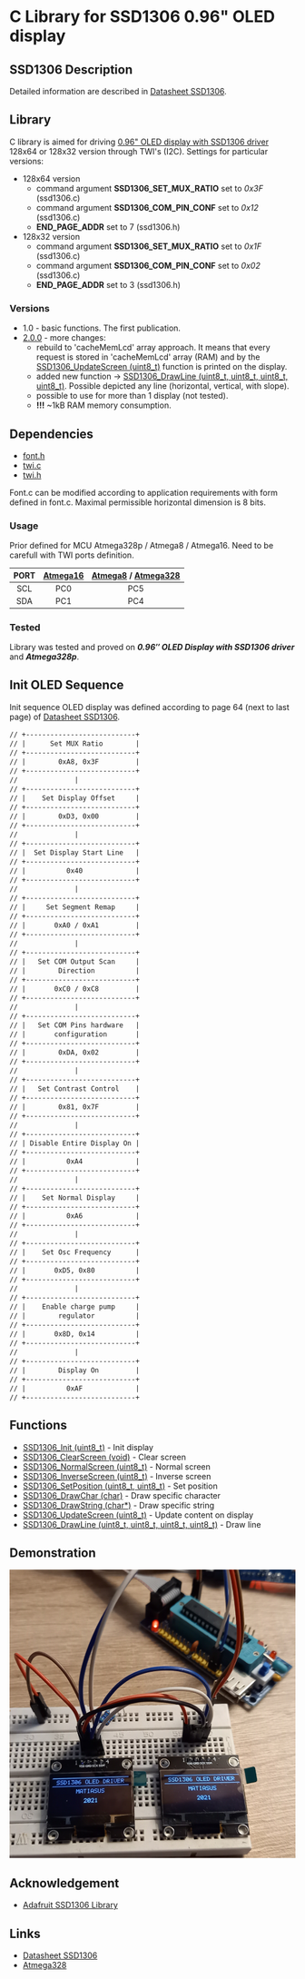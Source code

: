# C Library for SSD1306 0.96" OLED display

## SSD1306 Description
Detailed information are described in [Datasheet SSD1306](https://cdn-shop.adafruit.com/datasheets/SSD1306.pdf).

## Library
C library is aimed for driving [0.96" OLED display with SSD1306 driver](#demonstration) 128x64 or 128x32 version through TWI's (I2C). Settings for particular versions:
  - 128x64 version
    - command argument **SSD1306_SET_MUX_RATIO** set to *0x3F* (ssd1306.c)
    - command argument **SSD1306_COM_PIN_CONF** set to *0x12*  (ssd1306.c)
    - **END_PAGE_ADDR** set to 7 (ssd1306.h)
  - 128x32 version
    - command argument **SSD1306_SET_MUX_RATIO** set to *0x1F* (ssd1306.c)
    - command argument **SSD1306_COM_PIN_CONF** set to *0x02* (ssd1306.c)
    - **END_PAGE_ADDR** set to 3 (ssd1306.h)

### Versions
- 1.0 - basic functions. The first publication.
- [2.0.0](https://github.com/Matiasus/SSD1306/tree/v2.0.0) - more changes: 
  - rebuild to 'cacheMemLcd' array approach. It means that every request is stored in 'cacheMemLcd' array (RAM) and by the [SSD1306_UpdateScreen (uint8_t)](#ssd1306_updatescreen) function is printed on the display.
  - added new function -> [SSD1306_DrawLine (uint8_t, uint8_t, uint8_t, uint8_t)](#ssd1306_drawline). Possible depicted any line (horizontal, vertical, with slope).
  - possible to use for more than 1 display (not tested). 
  - **!!!** ~1kB RAM memory consumption.

## Dependencies
- [font.h](https://github.com/Matiasus/SSD1306/blob/v2.0.0/lib/font.h)
- [twi.c](https://github.com/Matiasus/SSD1306/blob/v2.0.0/lib/twi.c)
- [twi.h](https://github.com/Matiasus/SSD1306/blob/v2.0.0/lib/twi.h)

Font.c can be modified according to application requirements with form defined in font.c. Maximal permissible horizontal dimension is 8 bits.

### Usage
Prior defined for MCU Atmega328p / Atmega8 / Atmega16. Need to be carefull with TWI ports definition.

| PORT  | [Atmega16](http://ww1.microchip.com/downloads/en/devicedoc/doc2466.pdf) | [Atmega8](https://ww1.microchip.com/downloads/en/DeviceDoc/Atmel-2486-8-bit-AVR-microcontroller-ATmega8_L_datasheet.pdf) / [Atmega328](https://ww1.microchip.com/downloads/en/DeviceDoc/ATmega48A-PA-88A-PA-168A-PA-328-P-DS-DS40002061B.pdf) |
| :---: | :---: | :---: |
| SCL | PC0 | PC5 |
| SDA | PC1 | PC4 |

### Tested
Library was tested and proved on **_0.96″ OLED Display with SSD1306 driver_** and **_Atmega328p_**.

## Init OLED Sequence
Init sequence OLED display was defined according to page 64 (next to last page) of [Datasheet SSD1306](https://cdn-shop.adafruit.com/datasheets/SSD1306.pdf).

```
// +---------------------------+
// |      Set MUX Ratio        |
// +---------------------------+
// |        0xA8, 0x3F         |
// +---------------------------+
//              |
// +---------------------------+
// |    Set Display Offset     |
// +---------------------------+
// |        0xD3, 0x00         |
// +---------------------------+
//              |
// +---------------------------+
// |  Set Display Start Line   |
// +---------------------------+
// |          0x40             |
// +---------------------------+
//              |
// +---------------------------+
// |     Set Segment Remap     |
// +---------------------------+
// |       0xA0 / 0xA1         |
// +---------------------------+
//              |
// +---------------------------+
// |   Set COM Output Scan     |
// |        Direction          |
// +---------------------------+
// |       0xC0 / 0xC8         |
// +---------------------------+
//              |
// +---------------------------+
// |   Set COM Pins hardware   |
// |       configuration       |
// +---------------------------+
// |        0xDA, 0x02         |
// +---------------------------+
//              |
// +---------------------------+
// |   Set Contrast Control    |
// +---------------------------+
// |        0x81, 0x7F         |
// +---------------------------+
//              |
// +---------------------------+
// | Disable Entire Display On |
// +---------------------------+
// |          0xA4             |
// +---------------------------+
//              |
// +---------------------------+
// |    Set Normal Display     |
// +---------------------------+
// |          0xA6             |
// +---------------------------+
//              |
// +---------------------------+
// |    Set Osc Frequency      |
// +---------------------------+
// |       0xD5, 0x80          |
// +---------------------------+
//              |
// +---------------------------+
// |    Enable charge pump     |
// |        regulator          |
// +---------------------------+
// |       0x8D, 0x14          |
// +---------------------------+
//              |
// +---------------------------+
// |        Display On         |
// +---------------------------+
// |          0xAF             |
// +---------------------------+
```
## Functions
- [SSD1306_Init (uint8_t)](#ssd1306_init) - Init display
- [SSD1306_ClearScreen (void)](#ssd1306_clearscreen) - Clear screen
- [SSD1306_NormalScreen (uint8_t)](#ssd1306_normalscreen) - Normal screen
- [SSD1306_InverseScreen (uint8_t)](#ssd1306_inversescreen) - Inverse screen
- [SSD1306_SetPosition (uint8_t, uint8_t)](#ssd1306_setposition) - Set position
- [SSD1306_DrawChar (char)](#ssd1306_drawchar) - Draw specific character
- [SSD1306_DrawString (char*)](#ssd1306_drawstring) - Draw specific string
- [SSD1306_UpdateScreen (uint8_t)](#ssd1306_updatescreen) - Update content on display
- [SSD1306_DrawLine (uint8_t, uint8_t, uint8_t, uint8_t)](#ssd1306_drawline) - Draw line

## Demonstration
<img src="img/ssd1306_v200.png" />

## Acknowledgement
- [Adafruit SSD1306 Library](https://github.com/adafruit/Adafruit_SSD1306)

## Links
- [Datasheet SSD1306](https://cdn-shop.adafruit.com/datasheets/SSD1306.pdf)
- [Atmega328](https://ww1.microchip.com/downloads/en/DeviceDoc/ATmega48A-PA-88A-PA-168A-PA-328-P-DS-DS40002061B.pdf)
